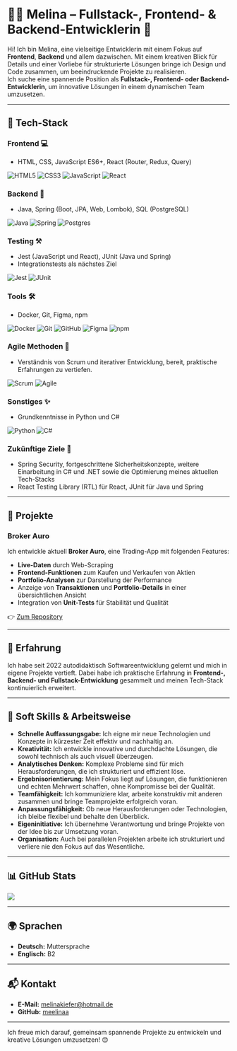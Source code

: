 # 👩‍💻 Melina – Fullstack-, Frontend- & Backend-Entwicklerin 🚀  

Hi! Ich bin Melina, eine vielseitige Entwicklerin mit einem Fokus auf **Frontend**, **Backend** und allem dazwischen. Mit einem kreativen Blick für Details und einer Vorliebe für strukturierte Lösungen bringe ich Design und Code zusammen, um beeindruckende Projekte zu realisieren.  
Ich suche eine spannende Position als **Fullstack-, Frontend- oder Backend-Entwicklerin**, um innovative Lösungen in einem dynamischen Team umzusetzen.  

---

## 🔧 **Tech-Stack**

### **Frontend 💻**
- HTML, CSS, JavaScript ES6+, React (Router, Redux, Query)

![HTML5](https://img.shields.io/badge/html5-%23E34F26.svg?style=for-the-badge&logo=html5&logoColor=white) 
![CSS3](https://img.shields.io/badge/css3-%231572B6.svg?style=for-the-badge&logo=css3&logoColor=white) 
![JavaScript](https://img.shields.io/badge/javascript-%23323330.svg?style=for-the-badge&logo=javascript&logoColor=%23F7DF1E) 
![React](https://img.shields.io/badge/react-%2320232a.svg?style=for-the-badge&logo=react&logoColor=%2361DAFB)

### **Backend 🤖**
- Java, Spring (Boot, JPA, Web, Lombok), SQL (PostgreSQL)  

![Java](https://img.shields.io/badge/java-%23ED8B00.svg?style=for-the-badge&logo=openjdk&logoColor=white) 
![Spring](https://img.shields.io/badge/spring-%236DB33F.svg?style=for-the-badge&logo=spring&logoColor=white) 
![Postgres](https://img.shields.io/badge/postgres-%23316192.svg?style=for-the-badge&logo=postgresql&logoColor=white)

### **Testing ⚒️**
- Jest (JavaScript und React), JUnit (Java und Spring)
- Integrationstests als nächstes Ziel  

![Jest](https://img.shields.io/badge/jest-%23C21325.svg?style=for-the-badge&logo=jest&logoColor=white) 
![JUnit](https://img.shields.io/badge/junit-%2325A162.svg?style=for-the-badge&logo=java&logoColor=white)

### **Tools 🛠️**
- Docker, Git, Figma, npm

![Docker](https://img.shields.io/badge/docker-%230db7ed.svg?style=for-the-badge&logo=docker&logoColor=white) 
![Git](https://img.shields.io/badge/git-%23F05033.svg?style=for-the-badge&logo=git&logoColor=white) 
![GitHub](https://img.shields.io/badge/github-%23121011.svg?style=for-the-badge&logo=github&logoColor=white) 
![Figma](https://img.shields.io/badge/figma-%23F24E1E.svg?style=for-the-badge&logo=figma&logoColor=white)
![npm](https://img.shields.io/badge/npm-%23CB3837.svg?style=for-the-badge&logo=npm&logoColor=white)

### **Agile Methoden 👥**
- Verständnis von Scrum und iterativer Entwicklung, bereit, praktische Erfahrungen zu vertiefen.
  
![Scrum](https://img.shields.io/badge/Scrum-%23117AC9.svg?style=for-the-badge&logo=Scrum&logoColor=white) 
![Agile](https://img.shields.io/badge/Agile-%23007ACC.svg?style=for-the-badge&logo=Agile&logoColor=white)

### **Sonstiges ✨**
- Grundkenntnisse in Python und C#  

![Python](https://img.shields.io/badge/python-3670A0?style=for-the-badge&logo=python&logoColor=ffdd54) 
![C#](https://img.shields.io/badge/c%23-%23239120.svg?style=for-the-badge&logo=csharp&logoColor=white)

### **Zukünftige Ziele 🚀**
- Spring Security, fortgeschrittene Sicherheitskonzepte, weitere Einarbeitung in C# und .NET sowie die Optimierung meines aktuellen Tech-Stacks
- React Testing Library (RTL) für React, JUnit für Java und Spring 

---

## 🚀 **Projekte**

### **Broker Auro**
Ich entwickle aktuell **Broker Auro**, eine Trading-App mit folgenden Features:  
- **Live-Daten** durch Web-Scraping  
- **Frontend-Funktionen** zum Kaufen und Verkaufen von Aktien  
- **Portfolio-Analysen** zur Darstellung der Performance  
- Anzeige von **Transaktionen** und **Portfolio-Details** in einer übersichtlichen Ansicht  
- Integration von **Unit-Tests** für Stabilität und Qualität  

👉 [Zum Repository](https://github.com/meelinaa/Auro)

---

## 🧠 **Erfahrung**  
Ich habe seit 2022 autodidaktisch Softwareentwicklung gelernt und mich in eigene Projekte vertieft. Dabei habe ich praktische Erfahrung in **Frontend-, Backend- und Fullstack-Entwicklung** gesammelt und meinen Tech-Stack kontinuierlich erweitert.

---

## 🌟 **Soft Skills & Arbeitsweise**

- **Schnelle Auffassungsgabe:** Ich eigne mir neue Technologien und Konzepte in kürzester Zeit effektiv und nachhaltig an.  
- **Kreativität:** Ich entwickle innovative und durchdachte Lösungen, die sowohl technisch als auch visuell überzeugen.  
- **Analytisches Denken:** Komplexe Probleme sind für mich Herausforderungen, die ich strukturiert und effizient löse.  
- **Ergebnisorientierung:** Mein Fokus liegt auf Lösungen, die funktionieren und echten Mehrwert schaffen, ohne Kompromisse bei der Qualität.  
- **Teamfähigkeit:** Ich kommuniziere klar, arbeite konstruktiv mit anderen zusammen und bringe Teamprojekte erfolgreich voran.  
- **Anpassungsfähigkeit:** Ob neue Herausforderungen oder Technologien, ich bleibe flexibel und behalte den Überblick.  
- **Eigeninitiative:** Ich übernehme Verantwortung und bringe Projekte von der Idee bis zur Umsetzung voran.  
- **Organisation:** Auch bei parallelen Projekten arbeite ich strukturiert und verliere nie den Fokus auf das Wesentliche.  

---

## 📊 **GitHub Stats**
![](https://github-readme-stats.vercel.app/api/top-langs/?username=meelinaa&theme=dark&hide_border=false&include_all_commits=true&count_private=true&layout=compact)

---

## 🌍 **Sprachen**
- **Deutsch:** Muttersprache  
- **Englisch:** B2  

---

## 📬 **Kontakt**
- **E-Mail:** [melinakiefer@hotmail.de](mailto:melinakiefer@hotmail.de)  
- **GitHub:** [meelinaa](https://github.com/meelinaa)  

---

Ich freue mich darauf, gemeinsam spannende Projekte zu entwickeln und kreative Lösungen umzusetzen! 😊
